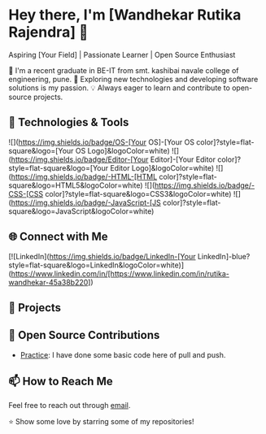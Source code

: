 # Hey there, I'm [Wandhekar Rutika Rajendra] 👋

Aspiring [Your Field] | Passionate Learner | Open Source Enthusiast

🌱 I'm a recent graduate in BE-IT from smt. kashibai navale college of engineering, pune.
🚀 Exploring new technologies and developing software solutions is my passion.
💡 Always eager to learn and contribute to open-source projects.

## 🔧 Technologies & Tools

![](https://img.shields.io/badge/OS-[Your OS]-[Your OS color]?style=flat-square&logo=[Your OS Logo]&logoColor=white)
![](https://img.shields.io/badge/Editor-[Your Editor]-[Your Editor color]?style=flat-square&logo=[Your Editor Logo]&logoColor=white)
![](https://img.shields.io/badge/-HTML-[HTML color]?style=flat-square&logo=HTML5&logoColor=white)
![](https://img.shields.io/badge/-CSS-[CSS color]?style=flat-square&logo=CSS3&logoColor=white)
![](https://img.shields.io/badge/-JavaScript-[JS color]?style=flat-square&logo=JavaScript&logoColor=white)
<!-- Add more badges for your skills -->

## 🌐 Connect with Me

[![LinkedIn](https://img.shields.io/badge/LinkedIn-[Your LinkedIn]-blue?style=flat-square&logo=LinkedIn&logoColor=white)](https://www.linkedin.com/in/[https://www.linkedin.com/in/rutika-wandhekar-45a38b220])

## 🚀 Projects


## 🤝 Open Source Contributions

- [Practice](https://github.com/WandhekarRutikaRajendra/Practice.git): I have done some basic code here of pull and push.

## 📫 How to Reach Me

Feel free to reach out through [email](mailto:rutikawandhekar.skncoe.it@gmail.com).

⭐️ Show some love by starring some of my repositories!

